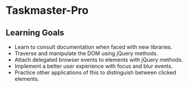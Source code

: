 # Taskmaster-Pro

## Learning Goals
- Learn to consult documentation when faced with new libraries.
- Traverse and manipulate the DOM using jQuery methods.
- Attach delegated browser events to elements with jQuery methods.
- Implement a better user experience with focus and blur events.
- Practice other applications of this to distinguish between clicked elements.

